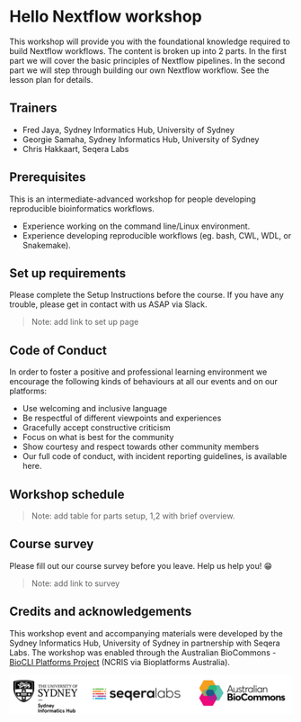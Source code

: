 # Hello Nextflow workshop 

This workshop will provide you with the foundational knowledge required to build Nextflow workflows. The content is broken up into 2 parts. In the first part we will cover the basic principles of Nextflow pipelines. In the second part we will step through building our own Nextflow workflow. See the lesson plan for details.

## Trainers
* Fred Jaya, Sydney Informatics Hub, University of Sydney
* Georgie Samaha, Sydney Informatics Hub, University of Sydney
* Chris Hakkaart, Seqera Labs

## Prerequisites

This is an intermediate-advanced workshop for people developing reproducible bioinformatics workflows.

* Experience working on the command line/Linux environment.
* Experience developing reproducible workflows (eg. bash, CWL, WDL, or Snakemake). 

## Set up requirements

Please complete the Setup Instructions before the course. If you have any trouble, please get in contact with us ASAP via Slack.
> Note: add link to set up page

## Code of Conduct
In order to foster a positive and professional learning environment we encourage the following kinds of behaviours at all our events and on our platforms:

* Use welcoming and inclusive language
* Be respectful of different viewpoints and experiences
* Gracefully accept constructive criticism
* Focus on what is best for the community
* Show courtesy and respect towards other community members
* Our full code of conduct, with incident reporting guidelines, is available here.

## Workshop schedule
> Note: add table for parts setup, 1,2 with brief overview. 

## Course survey
Please fill out our course survey before you leave. Help us help you! 😁
> Note: add link to survey

## Credits and acknowledgements

This workshop event and accompanying materials were developed by the Sydney Informatics Hub, University of Sydney in partnership with Seqera Labs. The workshop was enabled through the Australian BioCommons - [BioCLI Platforms Project](https://www.biocommons.org.au/biocli) (NCRIS via Bioplatforms Australia). 

![](./part2/img/00_logos.png)
